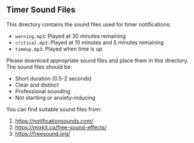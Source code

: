 ## Timer Sound Files

This directory contains the sound files used for timer notifications:

- `warning.mp3`: Played at 30 minutes remaining
- `critical.mp3`: Played at 10 minutes and 5 minutes remaining
- `timeup.mp3`: Played when time is up

Please download appropriate sound files and place them in this directory. The sound files should be:
- Short duration (0.5-2 seconds)
- Clear and distinct
- Professional sounding
- Not startling or anxiety-inducing

You can find suitable sound files from:
1. https://notificationsounds.com/
2. https://mixkit.co/free-sound-effects/
3. https://freesound.org/
